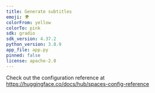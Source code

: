 ```yaml
---
title: Generate subtitles
emoji: 🌍
colorFrom: yellow
colorTo: pink
sdk: gradio
sdk_version: 4.37.2
python_version: 3.8.9
app_file: app.py
pinned: false
license: apache-2.0
---
```


Check out the configuration reference at https://huggingface.co/docs/hub/spaces-config-reference
